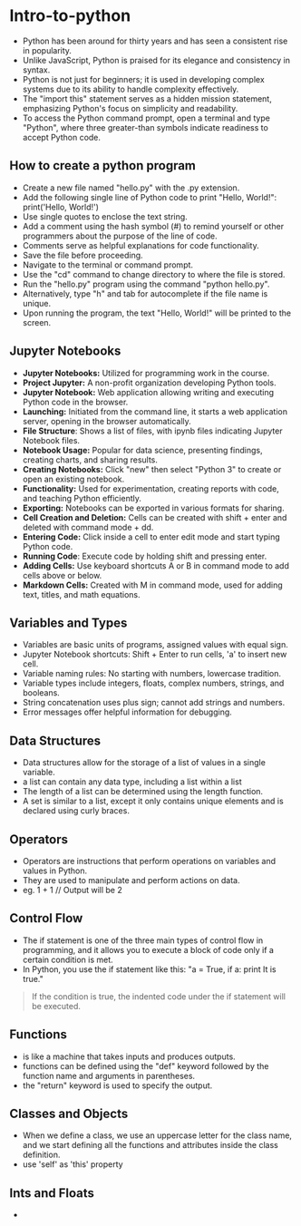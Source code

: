 # Intro-to-python

- Python has been around for thirty years and has seen a consistent rise in popularity.
- Unlike JavaScript, Python is praised for its elegance and consistency in syntax.
- Python is not just for beginners; it is used in developing complex systems due to its ability to handle complexity effectively.
- The "import this" statement serves as a hidden mission statement, emphasizing Python's focus on simplicity and readability.
- To access the Python command prompt, open a terminal and type "Python", where three greater-than symbols indicate readiness to accept Python code.

How to create a python program 
-----------------------------------
- Create a new file named "hello.py" with the .py extension.
- Add the following single line of Python code to print "Hello, World!": print('Hello, World!')
- Use single quotes to enclose the text string.
- Add a comment using the hash symbol (#) to remind yourself or other programmers about the purpose of the line of code.
- Comments serve as helpful explanations for code functionality.
- Save the file before proceeding.
- Navigate to the terminal or command prompt.
- Use the "cd" command to change directory to where the file is stored.
- Run the "hello.py" program using the command "python hello.py".
- Alternatively, type "h" and tab for autocomplete if the file name is unique.
- Upon running the program, the text "Hello, World!" will be printed to the screen.

Jupyter Notebooks
----------------------
- <b>Jupyter Notebooks:</b> Utilized for programming work in the course.
- <b>Project Jupyter:</b> A non-profit organization developing Python tools.
- <b>Jupyter Notebook:</b> Web application allowing writing and executing Python code in the browser.
- <b>Launching:</b> Initiated from the command line, it starts a web application server, opening in the browser automatically.
- <b>File Structure</b>: Shows a list of files, with ipynb files indicating Jupyter Notebook files.
- <b>Notebook Usage:</b> Popular for data science, presenting findings, creating charts, and sharing results.
- <b>Creating Notebooks:</b> Click "new" then select "Python 3" to create or open an existing notebook.
- <b>Functionality:</b> Used for experimentation, creating reports with code, and teaching Python efficiently.
- <b>Exporting:</b> Notebooks can be exported in various formats for sharing.
- <b>Cell Creation and Deletion:</b> Cells can be created with shift + enter and deleted with command mode + dd.
- <b>Entering Code:</b> Click inside a cell to enter edit mode and start typing Python code.
- <b>Running Code</b>: Execute code by holding shift and pressing enter.
- <b>Adding Cells:</b> Use keyboard shortcuts A or B in command mode to add cells above or below.
- <b>Markdown Cells:</b> Created with M in command mode, used for adding text, titles, and math equations.


Variables and Types
----------------------------
- Variables are basic units of programs, assigned values with equal sign.
- Jupyter Notebook shortcuts: Shift + Enter to run cells, 'a' to insert new cell.
- Variable naming rules: No starting with numbers, lowercase tradition.
- Variable types include integers, floats, complex numbers, strings, and booleans.
- String concatenation uses plus sign; cannot add strings and numbers.
- Error messages offer helpful information for debugging.

Data Structures
----------------------------
- Data structures allow for the storage of a list of values in a single variable.
- a list can contain any data type, including a list within a list
- The length of a list can be determined using the length function.
- A set is similar to a list, except it only contains unique elements and is declared using curly braces. 

Operators
---------------------------
- Operators are instructions that perform operations on variables and values in Python.
- They are used to manipulate and perform actions on data.
- eg. 1 + 1 // Output will be 2 


Control Flow
-----------------------------
- The if statement is one of the three main types of control flow in programming, and it allows you to execute a block of code only if a certain condition is met.
- In Python, you use the if statement like this: "a = True, if a: print It is true." 
> If the condition is true, the indented code under the if statement will be executed.

Functions
-------------------------------
-  is like a machine that takes inputs and produces outputs.
- functions can be defined using the "def" keyword followed by the function name and arguments in parentheses.
- the "return" keyword is used to specify the output.

Classes and Objects
--------------------------------
- When we define a class, we use an uppercase letter for the class name, and we start defining all the functions and attributes inside the class definition. 
- use 'self' as 'this' property


Ints and Floats
----------------------------------
- 
